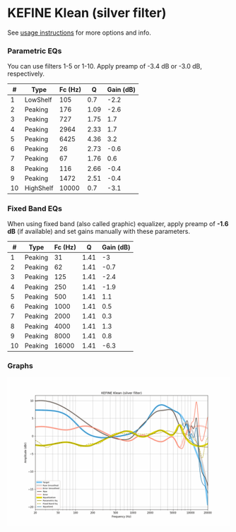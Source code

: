 # KEFINE Klean (silver filter)
See [usage instructions](https://github.com/jaakkopasanen/AutoEq#usage) for more options and info.

### Parametric EQs
You can use filters 1-5 or 1-10. Apply preamp of -3.4 dB or -3.0 dB, respectively.

|   # | Type      |   Fc (Hz) |    Q |   Gain (dB) |
|-----|-----------|-----------|------|-------------|
|   1 | LowShelf  |       105 | 0.7  |        -2.2 |
|   2 | Peaking   |       176 | 1.09 |        -2.6 |
|   3 | Peaking   |       727 | 1.75 |         1.7 |
|   4 | Peaking   |      2964 | 2.33 |         1.7 |
|   5 | Peaking   |      6425 | 4.36 |         3.2 |
|   6 | Peaking   |        26 | 2.73 |        -0.6 |
|   7 | Peaking   |        67 | 1.76 |         0.6 |
|   8 | Peaking   |       116 | 2.66 |        -0.4 |
|   9 | Peaking   |      1472 | 2.51 |        -0.4 |
|  10 | HighShelf |     10000 | 0.7  |        -3.1 |

### Fixed Band EQs
When using fixed band (also called graphic) equalizer, apply preamp of **-1.6 dB** (if available) and set gains manually with these parameters.

|   # | Type    |   Fc (Hz) |    Q |   Gain (dB) |
|-----|---------|-----------|------|-------------|
|   1 | Peaking |        31 | 1.41 |        -3   |
|   2 | Peaking |        62 | 1.41 |        -0.7 |
|   3 | Peaking |       125 | 1.41 |        -2.4 |
|   4 | Peaking |       250 | 1.41 |        -1.9 |
|   5 | Peaking |       500 | 1.41 |         1.1 |
|   6 | Peaking |      1000 | 1.41 |         0.5 |
|   7 | Peaking |      2000 | 1.41 |         0.3 |
|   8 | Peaking |      4000 | 1.41 |         1.3 |
|   9 | Peaking |      8000 | 1.41 |         0.8 |
|  10 | Peaking |     16000 | 1.41 |        -6.3 |

### Graphs
![](./KEFINE%20Klean%20(silver%20filter).png)
